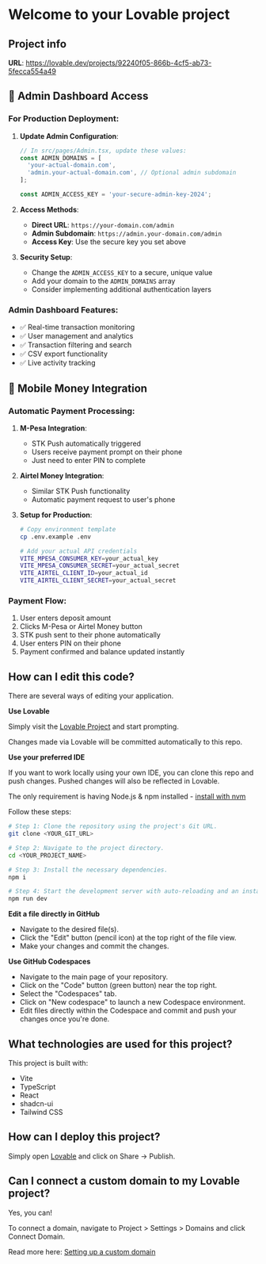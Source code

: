 # Welcome to your Lovable project

## Project info

**URL**: https://lovable.dev/projects/92240f05-866b-4cf5-ab73-5fecca554a49

## 🔧 Admin Dashboard Access

### For Production Deployment:

1. **Update Admin Configuration**:
   ```typescript
   // In src/pages/Admin.tsx, update these values:
   const ADMIN_DOMAINS = [
     'your-actual-domain.com',
     'admin.your-actual-domain.com', // Optional admin subdomain
   ];
   
   const ADMIN_ACCESS_KEY = 'your-secure-admin-key-2024';
   ```

2. **Access Methods**:
   - **Direct URL**: `https://your-domain.com/admin`
   - **Admin Subdomain**: `https://admin.your-domain.com/admin`
   - **Access Key**: Use the secure key you set above

3. **Security Setup**:
   - Change the `ADMIN_ACCESS_KEY` to a secure, unique value
   - Add your domain to the `ADMIN_DOMAINS` array
   - Consider implementing additional authentication layers

### Admin Dashboard Features:
- ✅ Real-time transaction monitoring
- ✅ User management and analytics
- ✅ Transaction filtering and search
- ✅ CSV export functionality
- ✅ Live activity tracking

## 📱 Mobile Money Integration

### Automatic Payment Processing:

1. **M-Pesa Integration**:
   - STK Push automatically triggered
   - Users receive payment prompt on their phone
   - Just need to enter PIN to complete

2. **Airtel Money Integration**:
   - Similar STK Push functionality
   - Automatic payment request to user's phone

3. **Setup for Production**:
   ```bash
   # Copy environment template
   cp .env.example .env
   
   # Add your actual API credentials
   VITE_MPESA_CONSUMER_KEY=your_actual_key
   VITE_MPESA_CONSUMER_SECRET=your_actual_secret
   VITE_AIRTEL_CLIENT_ID=your_actual_id
   VITE_AIRTEL_CLIENT_SECRET=your_actual_secret
   ```

### Payment Flow:
1. User enters deposit amount
2. Clicks M-Pesa or Airtel Money button
3. STK push sent to their phone automatically
4. User enters PIN on their phone
5. Payment confirmed and balance updated instantly

## How can I edit this code?

There are several ways of editing your application.

**Use Lovable**

Simply visit the [Lovable Project](https://lovable.dev/projects/92240f05-866b-4cf5-ab73-5fecca554a49) and start prompting.

Changes made via Lovable will be committed automatically to this repo.

**Use your preferred IDE**

If you want to work locally using your own IDE, you can clone this repo and push changes. Pushed changes will also be reflected in Lovable.

The only requirement is having Node.js & npm installed - [install with nvm](https://github.com/nvm-sh/nvm#installing-and-updating)

Follow these steps:

```sh
# Step 1: Clone the repository using the project's Git URL.
git clone <YOUR_GIT_URL>

# Step 2: Navigate to the project directory.
cd <YOUR_PROJECT_NAME>

# Step 3: Install the necessary dependencies.
npm i

# Step 4: Start the development server with auto-reloading and an instant preview.
npm run dev
```

**Edit a file directly in GitHub**

- Navigate to the desired file(s).
- Click the "Edit" button (pencil icon) at the top right of the file view.
- Make your changes and commit the changes.

**Use GitHub Codespaces**

- Navigate to the main page of your repository.
- Click on the "Code" button (green button) near the top right.
- Select the "Codespaces" tab.
- Click on "New codespace" to launch a new Codespace environment.
- Edit files directly within the Codespace and commit and push your changes once you're done.

## What technologies are used for this project?

This project is built with:

- Vite
- TypeScript
- React
- shadcn-ui
- Tailwind CSS

## How can I deploy this project?

Simply open [Lovable](https://lovable.dev/projects/92240f05-866b-4cf5-ab73-5fecca554a49) and click on Share -> Publish.

## Can I connect a custom domain to my Lovable project?

Yes, you can!

To connect a domain, navigate to Project > Settings > Domains and click Connect Domain.

Read more here: [Setting up a custom domain](https://docs.lovable.dev/tips-tricks/custom-domain#step-by-step-guide)
